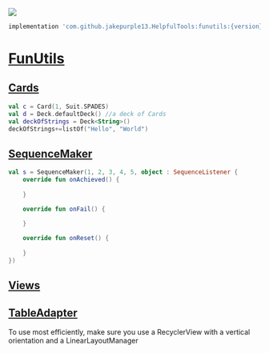 [![](https://jitpack.io/v/jakepurple13/HelpfulTools.svg)](https://jitpack.io/#jakepurple13/HelpfulTools)
```gradle
implementation 'com.github.jakepurple13.HelpfulTools:funutils:{version}'
```

# [FunUtils](https://github.com/jakepurple13/HelpfulTools/blob/master/funutils/src/main/java/com/programmersbox/funutils)

## [Cards](https://github.com/jakepurple13/HelpfulTools/blob/master/funutils/src/main/java/com/programmersbox/funutils/cards)
```kotlin
val c = Card(1, Suit.SPADES)
val d = Deck.defaultDeck() //a deck of Cards
val deckOfStrings = Deck<String>()
deckOfStrings+=listOf("Hello", "World")
```

## [SequenceMaker](https://github.com/jakepurple13/HelpfulTools/blob/master/funutils/src/main/java/com/programmersbox/funutils/funutilities)
```kotlin
val s = SequenceMaker(1, 2, 3, 4, 5, object : SequenceListener {
    override fun onAchieved() {
        
    }   

    override fun onFail() {
    
    }

    override fun onReset() {
    
    }
})
```

## [Views](https://github.com/jakepurple13/HelpfulTools/blob/master/funutils/src/main/java/com/programmersbox/funutils/views)

## [TableAdapter](https://github.com/jakepurple13/HelpfulTools/blob/master/funutils/src/main/java/com/programmersbox/funutils/views/TableAdapter.kt)
To use most efficiently, make sure you use a RecyclerView with a vertical orientation and a LinearLayoutManager

